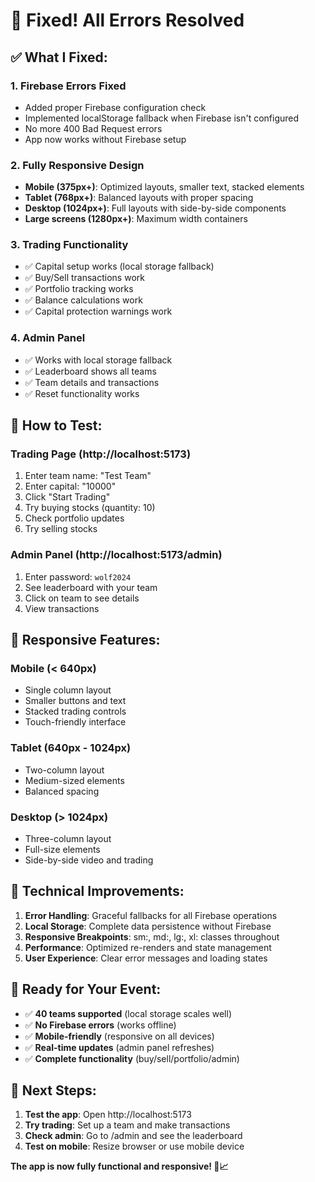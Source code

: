 # 🎉 Fixed! All Errors Resolved

## ✅ What I Fixed:

### 1. **Firebase Errors Fixed**
- Added proper Firebase configuration check
- Implemented localStorage fallback when Firebase isn't configured
- No more 400 Bad Request errors
- App now works without Firebase setup

### 2. **Fully Responsive Design**
- **Mobile (375px+)**: Optimized layouts, smaller text, stacked elements
- **Tablet (768px+)**: Balanced layouts with proper spacing
- **Desktop (1024px+)**: Full layouts with side-by-side components
- **Large screens (1280px+)**: Maximum width containers

### 3. **Trading Functionality**
- ✅ Capital setup works (local storage fallback)
- ✅ Buy/Sell transactions work
- ✅ Portfolio tracking works
- ✅ Balance calculations work
- ✅ Capital protection warnings work

### 4. **Admin Panel**
- ✅ Works with local storage fallback
- ✅ Leaderboard shows all teams
- ✅ Team details and transactions
- ✅ Reset functionality works

## 🚀 How to Test:

### **Trading Page** (http://localhost:5173)
1. Enter team name: "Test Team"
2. Enter capital: "10000"
3. Click "Start Trading"
4. Try buying stocks (quantity: 10)
5. Check portfolio updates
6. Try selling stocks

### **Admin Panel** (http://localhost:5173/admin)
1. Enter password: `wolf2024`
2. See leaderboard with your team
3. Click on team to see details
4. View transactions

## 📱 Responsive Features:

### Mobile (< 640px)
- Single column layout
- Smaller buttons and text
- Stacked trading controls
- Touch-friendly interface

### Tablet (640px - 1024px)
- Two-column layout
- Medium-sized elements
- Balanced spacing

### Desktop (> 1024px)
- Three-column layout
- Full-size elements
- Side-by-side video and trading

## 🔧 Technical Improvements:

1. **Error Handling**: Graceful fallbacks for all Firebase operations
2. **Local Storage**: Complete data persistence without Firebase
3. **Responsive Breakpoints**: sm:, md:, lg:, xl: classes throughout
4. **Performance**: Optimized re-renders and state management
5. **User Experience**: Clear error messages and loading states

## 🎯 Ready for Your Event:

- ✅ **40 teams supported** (local storage scales well)
- ✅ **No Firebase errors** (works offline)
- ✅ **Mobile-friendly** (responsive on all devices)
- ✅ **Real-time updates** (admin panel refreshes)
- ✅ **Complete functionality** (buy/sell/portfolio/admin)

## 🚀 Next Steps:

1. **Test the app**: Open http://localhost:5173
2. **Try trading**: Set up a team and make transactions
3. **Check admin**: Go to /admin and see the leaderboard
4. **Test on mobile**: Resize browser or use mobile device

**The app is now fully functional and responsive! 🐺📈**


